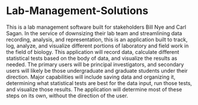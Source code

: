 # Lab-Management-Solutions

  This is a lab management software built for stakeholders Bill Nye and Carl Sagan. In the service of downsizing their lab team and streamlining data recording, analysis, and representation, this is an application built to track, log, analyze, and visualize different portions of laboratory and field work in the field of biology. This application will record data, calculate different statistical tests based on the body of data, and visualize the results as needed. The primary users will be principal investigators, and secondary users will likely be those undergraduate and graduate students under their direction. Major capabilities will include saving data and organizing it, determining what statistical tests are best for the data input, run those tests, and visualize those results. The application will determine most of these steps on its own, without the direction of the user.
